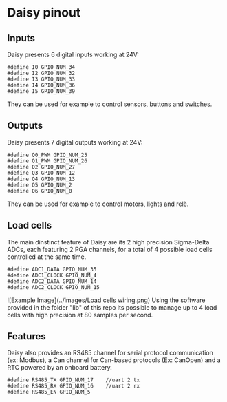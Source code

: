 # Daisy pinout
## Inputs
Daisy presents 6 digital inputs working at 24V:
```
#define I0 GPIO_NUM_34  
#define I2 GPIO_NUM_32  
#define I3 GPIO_NUM_33  
#define I4 GPIO_NUM_36  
#define I5 GPIO_NUM_39  
```
They can be used for example to control sensors, buttons and switches.
## Outputs
Daisy presents 7 digital outputs working at 24V:
```
#define Q0_PWM GPIO_NUM_25  
#define Q1_PWM GPIO_NUM_26  
#define Q2 GPIO_NUM_27 
#define Q3 GPIO_NUM_12  
#define Q4 GPIO_NUM_13  
#define Q5 GPIO_NUM_2   
#define Q6 GPIO_NUM_0   
```
They can be used for example to control motors, lights and relè.
## Load cells
The main dinstinct feature of Daisy are its 2 high precision Sigma-Delta ADCs, each featuring 2 PGA channels, for a total of 4 possible load cells controlled at the same time.
```
#define ADC1_DATA GPIO_NUM_35
#define ADC1_CLOCK GPIO_NUM_4
#define ADC2_DATA GPIO_NUM_14
#define ADC2_CLOCK GPIO_NUM_15
```
![Example Image](../images/Load cells wiring.png)
Using the software provided in the folder "lib" of this repo its possible to manage up to 4 load cells with high precision at 80 samples per second.
## Features
Daisy also provides an RS485 channel for serial protocol communication (ex: Modbus), a Can channel for Can-based protocols (Ex: CanOpen) and a RTC powered by an onboard battery.
```
#define RS485_TX GPIO_NUM_17    //uart 2 tx
#define RS485_RX GPIO_NUM_16    //uart 2 rx
#define RS485_EN GPIO_NUM_5
```
